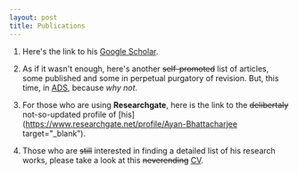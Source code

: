 ```yaml
---
layout: post
title: Publications
---
```


1. Here's the link to his [Google Scholar](https://scholar.google.com/citations?hl=en&user=mBT1-hwAAAAJ&view_op=list_works).
2. As if it wasn't enough, here's another ~~self-promoted~~ list of articles, some published and some in perpetual purgatory of revision. But, this time, in [ADS](https://ui.adsabs.harvard.edu/public-libraries/HSdfai8rQSS6QnpJAK52_A), because *why not*. 
3. For those who are using __Researchgate__, here is the link to the ~~delibertaly~~ not-so-updated profile of [his](https://www.researchgate.net/profile/Ayan-Bhattacharjee target="_blank").

4. Those who are ~~still~~ interested in finding a detailed list of his research works, please take a look at this ~~neverending~~ [CV](CV_AB_2024_NEW_3page.pdf).
